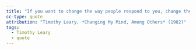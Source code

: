 ```yaml
---
title: "If you want to change the way people respond to you, change the way you respond to people."
cc-type: quote
attribution: "Timothy Leary, *Changing My Mind, Among Others* (1982)"
tags:
  - Timothy Leary
  - quote
---
```

